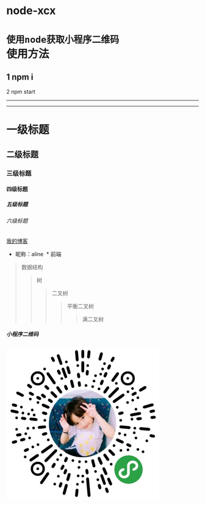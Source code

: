 # node-xcx
`使用node获取小程序二维码`<br>
使用方法
===
1 npm i
---
2 npm start
***

____


# 一级标题  
## 二级标题  
### 三级标题  
#### 四级标题  
##### 五级标题  
###### 六级标题 


[我的博客](http://aty1990.top) 


* 昵称：aline
  * 前端

>数据结构  
>>树  
>>>二叉树  
>>>>平衡二叉树  
>>>>>满二叉树  

##### 小程序二维码
![aline](https://github.com/aty1990/node-xcx/blob/master/public/images/index1.png "aty扶苏公子小程序")  
